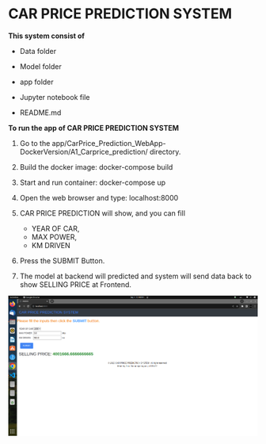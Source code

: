 # CAR PRICE PREDICTION SYSTEM

**This system consist of**
  
  - Data folder
  
  - Model folder
  
  - app folder
  
  - Jupyter notebook file

  - README.md

**To run the app of CAR PRICE PREDICTION SYSTEM**

  1. Go to the app/CarPrice_Prediction_WebApp-DockerVersion/A1_Carprice_prediction/ directory.

  2. Build the docker image: docker-compose build

  3. Start and run container: docker-compose up

  4. Open the web browser and type: localhost:8000

  5. CAR PRICE PREDICTION will show, and you can fill
     - YEAR OF CAR,
     - MAX POWER,
     - KM DRIVEN

  6. Press the SUBMIT Button.

  7. The model at backend will predicted and system will send data back to show SELLING PRICE at Frontend.

![Car Price Prediction System](app/Car%20Price%20Prediction%20System.png)
